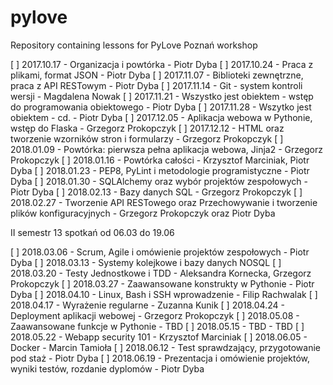 # pylove
Repository containing lessons for PyLove Poznań workshop

[ ] 2017.10.17 - Organizacja i powtórka - Piotr Dyba
[ ] 2017.10.24 - Praca z plikami, format JSON - Piotr Dyba
[ ] 2017.11.07 - Biblioteki zewnętrzne, praca z API RESTowym - Piotr Dyba
[ ] 2017.11.14 - Git - system kontroli wersji - Magdalena Nowak
[ ] 2017.11.21 - Wszystko jest obiektem - wstęp do programowania obiektowego - Piotr Dyba
[ ] 2017.11.28 - Wszytko jest obiektem - cd. - Piotr Dyba
[ ] 2017.12.05 - Aplikacja webowa w Pythonie, wstęp do Flaska - Grzegorz Prokopczyk
[ ] 2017.12.12 - HTML oraz tworzenie wzorników stron i formularzy - Grzegorz Prokopczyk
[ ] 2018.01.09 - Powtórka: pierwsza pełna aplikacja webowa, Jinja2 - Grzegorz Prokopczyk
[ ] 2018.01.16 - Powtórka całości - Krzysztof Marciniak, Piotr Dyba
[ ] 2018.01.23 - PEP8, PyLint i metodologie programistyczne - Piotr Dyba
[ ] 2018.01.30 - SQLAlchemy oraz wybór projektów zespołowych - Piotr Dyba
[ ] 2018.02.13 - Bazy danych SQL - Grzegorz Prokopczyk
[ ] 2018.02.27 - Tworzenie API RESTowego oraz Przechowywanie i tworzenie plików konfiguracyjnych - Grzegorz Prokopczyk oraz Piotr Dyba

II semestr 13 spotkań od 06.03 do 19.06

[ ] 2018.03.06 - Scrum, Agile i omówienie projektów zespołowych - Piotr Dyba
[ ] 2018.03.13 - Systemy kolejkowe i bazy danych NOSQL
[ ] 2018.03.20 - Testy Jednostkowe i TDD - Aleksandra Kornecka, Grzegorz Prokopczyk
[ ] 2018.03.27 - Zaawansowane konstrukty w Pythonie - Piotr Dyba
[ ] 2018.04.10 - Linux, Bash i SSH wprowadzenie - Filip Rachwalak
[ ] 2018.04.17 - Wyrażenie regularne - Zuzanna Kunik
[ ] 2018.04.24 - Deployment aplikacji webowej - Grzegorz Prokopczyk
[ ] 2018.05.08 - Zaawansowane funkcje w Pythonie - TBD
[ ] 2018.05.15 - TBD - TBD
[ ] 2018.05.22 - Webapp security 101 - Krzysztof Marciniak
[ ] 2018.06.05 - Docker - Marcin Tamioła
[ ] 2018.06.12 - Test sprawdzający, przygotowanie pod staż - Piotr Dyba
[ ] 2018.06.19 - Prezentacja i omówienie projektów, wyniki testów, rozdanie dyplomów - Piotr Dyba

